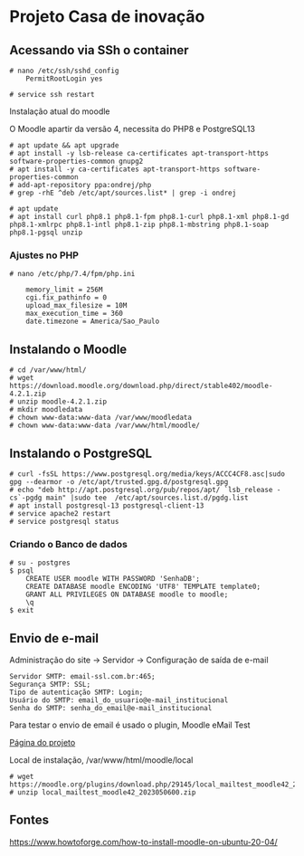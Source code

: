 # Projeto Casa de inovação

## Acessando via SSh o container
~~~~shell
# nano /etc/ssh/sshd_config
    PermitRootLogin yes

# service ssh restart
~~~~

Instalação atual do moodle

O Moodle apartir da versão 4, necessita do PHP8 e PostgreSQL13

~~~~shell
# apt update && apt upgrade
# apt install -y lsb-release ca-certificates apt-transport-https software-properties-common gnupg2
# apt install -y ca-certificates apt-transport-https software-properties-common
# add-apt-repository ppa:ondrej/php
# grep -rhE ^deb /etc/apt/sources.list* | grep -i ondrej

# apt update
# apt install curl php8.1 php8.1-fpm php8.1-curl php8.1-xml php8.1-gd php8.1-xmlrpc php8.1-intl php8.1-zip php8.1-mbstring php8.1-soap php8.1-pgsql unzip
~~~~

### Ajustes no PHP

~~~~shell
# nano /etc/php/7.4/fpm/php.ini

    memory_limit = 256M
    cgi.fix_pathinfo = 0
    upload_max_filesize = 10M
    max_execution_time = 360
    date.timezone = America/Sao_Paulo
~~~~

## Instalando o Moodle
~~~~Shell
# cd /var/www/html/
# wget https://download.moodle.org/download.php/direct/stable402/moodle-4.2.1.zip
# unzip moodle-4.2.1.zip 
# mkdir moodledata
# chown www-data:www-data /var/www/moodledata
# chown www-data:www-data /var/www/html/moodle/
~~~~

## Instalando o PostgreSQL

~~~~shell
# curl -fsSL https://www.postgresql.org/media/keys/ACCC4CF8.asc|sudo gpg --dearmor -o /etc/apt/trusted.gpg.d/postgresql.gpg
# echo "deb http://apt.postgresql.org/pub/repos/apt/ `lsb_release -cs`-pgdg main" |sudo tee  /etc/apt/sources.list.d/pgdg.list
# apt install postgresql-13 postgresql-client-13
# service apache2 restart 
# service postgresql status
~~~~

### Criando o Banco de dados

~~~~shell
# su - postgres
$ psql
    CREATE USER moodle WITH PASSWORD 'SenhaDB';
    CREATE DATABASE moodle ENCODING 'UTF8' TEMPLATE template0;
    GRANT ALL PRIVILEGES ON DATABASE moodle to moodle;
    \q
$ exit
~~~~

## Envio de e-mail

Administração do site -> Servidor -> Configuração de saída de e-mail

~~~~
Servidor SMTP: email-ssl.com.br:465;
Segurança SMTP: SSL;
Tipo de autenticação SMTP: Login;
Usuário do SMTP: email_do_usuario@e-mail_institucional
Senha do SMTP: senha_do_email@e-mail_institucional
~~~~

Para testar o envio de email é usado o plugin, Moodle eMail Test

[Página do projeto](https://moodle.org/plugins/local_mailtest)

Local de instalação, /var/www/html/moodle/local

~~~~shell
# wget https://moodle.org/plugins/download.php/29145/local_mailtest_moodle42_2023050600.zip
# unzip local_mailtest_moodle42_2023050600.zip
~~~~

## Fontes

https://www.howtoforge.com/how-to-install-moodle-on-ubuntu-20-04/


